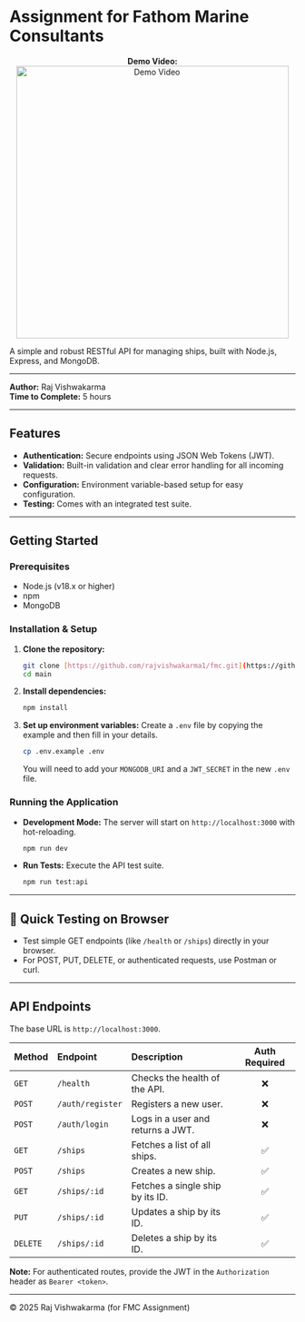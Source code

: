 
# Assignment for Fathom Marine Consultants

<p align="center">
    <b>Demo Video:</b><br>
    <a href="https://www.youtube.com/watch?v=YOUR_VIDEO_ID" target="_blank">
        <img src="https://img.youtube.com/vi/YOUR_VIDEO_ID/0.jpg" alt="Demo Video" width="480"/>
    </a>
</p>

A simple and robust RESTful API for managing ships, built with Node.js, Express, and MongoDB.

---

**Author:** Raj Vishwakarma  
**Time to Complete:** 5 hours

---

## Features

-   **Authentication:** Secure endpoints using JSON Web Tokens (JWT).
-   **Validation:** Built-in validation and clear error handling for all incoming requests.
-   **Configuration:** Environment variable-based setup for easy configuration.
-   **Testing:** Comes with an integrated test suite.

---

## Getting Started

### Prerequisites

-   Node.js (v18.x or higher)
-   npm
-   MongoDB

### Installation & Setup

1.  **Clone the repository:**
    ```sh
    git clone [https://github.com/rajvishwakarma1/fmc.git](https://github.com/rajvishwakarma1/fmc.git)
    cd main
    ```

2.  **Install dependencies:**
    ```sh
    npm install
    ```

3.  **Set up environment variables:**
    Create a `.env` file by copying the example and then fill in your details.
    ```sh
    cp .env.example .env
    ```
    You will need to add your `MONGODB_URI` and a `JWT_SECRET` in the new `.env` file.

### Running the Application

-   **Development Mode:**
    The server will start on `http://localhost:3000` with hot-reloading.
    ```sh
    npm run dev
    ```

-   **Run Tests:**
    Execute the API test suite.
    ```sh
    npm run test:api
    ```

---

## 🔎 Quick Testing on Browser

- Test simple GET endpoints (like `/health` or `/ships`) directly in your browser.
- For POST, PUT, DELETE, or authenticated requests, use Postman or curl.

---

## API Endpoints

The base URL is `http://localhost:3000`.

| Method | Endpoint             | Description                       | Auth Required |
| :----- | :------------------- | :-------------------------------- | :-----------: |
| `GET`  | `/health`            | Checks the health of the API.     |      ❌       |
| `POST` | `/auth/register`     | Registers a new user.             |      ❌       |
| `POST` | `/auth/login`        | Logs in a user and returns a JWT. |      ❌       |
| `GET`  | `/ships`             | Fetches a list of all ships.      |      ✅       |
| `POST` | `/ships`             | Creates a new ship.               |      ✅       |
| `GET`  | `/ships/:id`         | Fetches a single ship by its ID.  |      ✅       |
| `PUT`  | `/ships/:id`         | Updates a ship by its ID.         |      ✅       |
| `DELETE`| `/ships/:id`         | Deletes a ship by its ID.         |      ✅       |

**Note:** For authenticated routes, provide the JWT in the `Authorization` header as `Bearer <token>`.

---

© 2025 Raj Vishwakarma (for FMC Assignment)